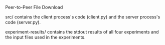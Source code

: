 Peer-to-Peer File Download

src/ contains the client process's code (client.py) and the server process's
code (server.py).

experiment-results/ contains the stdout results of all four experiments and the
input files used in the experiments.
